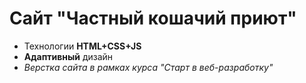 <div>
  <h1>Сайт "Частный кошачий приют"</h1>
  <ul>
    <li>Технологии <b>HTML+CSS+JS</b></li>
    <li><b>Адаптивный</b> дизайн</li>
    <li><i>Верстка сайта в рамках курса "Старт в веб-разработку"<i></li>
  </ul>
</div>
